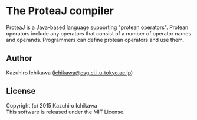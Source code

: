 The ProteaJ compiler
====

ProteaJ is a Java-based language supporting "protean operators".
Protean operators include any operators that consist of a number of operator names and operands. 
Programmers can define protean operators and use them.

Author
----
Kazuhiro Ichikawa (ichikawa@csg.ci.i.u-tokyo.ac.jp)

License
----
Copyright (c) 2015 Kazuhiro Ichikawa  
This software is released under the MIT License.